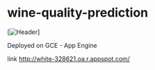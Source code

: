# wine-quality-prediction

[![Header](https://drive.google.com/file/d/1iV1BoU1fF-s_DJfUTUFEfgZQFqyvLWah/view?usp=sharing "Header")]

Deployed on GCE - App Engine

link http://white-328621.oa.r.appspot.com/
